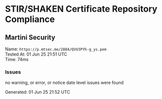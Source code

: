 # STIR/SHAKEN Certificate Repository Compliance

## Martini Security

Name: `https://p.mtsec.me/2884/QVU3PYh-g_ys.pem`\
Tested At: 01 Jun 25 21:51 UTC\
Time: 74ms

### Issues

no warning, or error, or notice date level issues were found

Generated: 01 Jun 25 21:52 UTC